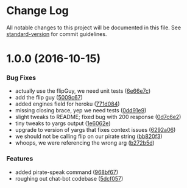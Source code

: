 # Change Log

All notable changes to this project will be documented in this file. See [standard-version](https://github.com/conventional-changelog/standard-version) for commit guidelines.

<a name="1.0.0"></a>
# 1.0.0 (2016-10-15)


### Bug Fixes

* actually use the flipGuy, we need unit tests ([6e66e7c](https://github.com/yargs/pirate-joe/commit/6e66e7c))
* add the flip guy ([5009c67](https://github.com/yargs/pirate-joe/commit/5009c67))
* added engines field for heroku ([771d084](https://github.com/yargs/pirate-joe/commit/771d084))
* missing closing brace, yep we need tests ([0dd91e9](https://github.com/yargs/pirate-joe/commit/0dd91e9))
* slight tweaks to README; fixed bug with 200 response ([0d7c6e2](https://github.com/yargs/pirate-joe/commit/0d7c6e2))
* tiny tweaks to yargs output ([1e6062e](https://github.com/yargs/pirate-joe/commit/1e6062e))
* upgrade to version of yargs that fixes context issues ([6292a06](https://github.com/yargs/pirate-joe/commit/6292a06))
* we should not be calling flip on our pirate string ([bb820f3](https://github.com/yargs/pirate-joe/commit/bb820f3))
* whoops, we were referencing the wrong arg ([b272b5d](https://github.com/yargs/pirate-joe/commit/b272b5d))


### Features

* added pirate-speak command ([968bf67](https://github.com/yargs/pirate-joe/commit/968bf67))
* roughing out chat-bot codebase ([5dcf057](https://github.com/yargs/pirate-joe/commit/5dcf057))
